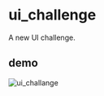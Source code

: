 # ui_challenge

A new UI challenge.

## demo

![ui_challange](https://github.com/soltani-ard/ui_challange/assets/36213142/43981ed4-b2b6-4e0c-b265-3babb6408ace)
